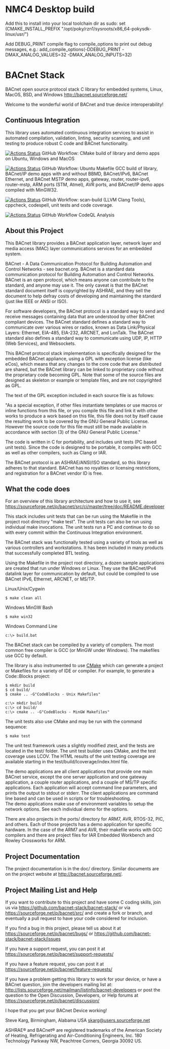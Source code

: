 # NMC4 Desktop build

Add this to install into your local toolchain dir as sudo:
set (CMAKE_INSTALL_PREFIX "/opt/poky/rzn1/sysroots/x86_64-pokysdk-linux/usr/")

Add DEBUG_PRINT compile flag to compile_options to print out debug messages, e.g.:
add_compile_options(-DDEBUG_PRINT -DMAX_ANALOG_VALUES=32 -DMAX_ANALOG_INPUTS=32)

# BACnet Stack 

BACnet open source protocol stack C library for embedded systems,
Linux, MacOS, BSD, and Windows
http://bacnet.sourceforge.net/

Welcome to the wonderful world of BACnet and true device interoperability!

Continuous Integration
----------------------

This library uses automated continuous integration services
to assist in automated compilation, validation, linting, security scanning,
and unit testing to produce robust C code and BACnet functionality.

[![Actions Status](https://github.com/bacnet-stack/bacnet-stack/workflows/CMake/badge.svg)](https://github.com/bacnet-stack/bacnet-stack/actions/workflows/main.yml) GitHub Workflow: CMake build of library and demo apps on Ubuntu, Windows and MacOS

[![Actions Status](https://github.com/bacnet-stack/bacnet-stack/workflows/GCC/badge.svg)](https://github.com/bacnet-stack/bacnet-stack/actions/workflows/gcc.yml) GitHub Workflow: Ubuntu Makefile GCC build of library, BACnet/IP demo apps with and without BBMD, BACnet/IPv6, BACnet Ethernet, and BACnet MSTP demo apps, gateway, router, router-ipv6, router-mstp, ARM ports (STM, Atmel), AVR ports, and BACnet/IP demo apps compiled with MinGW32.

[![Actions Status](https://github.com/bacnet-stack/bacnet-stack/workflows/Quality/badge.svg)](https://github.com/bacnet-stack/bacnet-stack/actions/workflows/lint.yml) GitHub Workflow: scan-build (LLVM Clang Tools), cppcheck, codespell, unit tests and code coverage.

[![Actions Status](https://github.com/bacnet-stack/bacnet-stack/workflows/CodeQL/badge.svg)](https://github.com/bacnet-stack/bacnet-stack/actions/workflows/codeql-analysis.yml) GitHub Workflow CodeQL Analysis

About this Project
------------------

This BACnet library provides a BACnet application layer, network layer and
media access (MAC) layer communications services for an embedded system.

BACnet - A Data Communication Protocol for Building Automation and Control
Networks - see bacnet.org. BACnet is a standard data communication protocol for
Building Automation and Control Networks. BACnet is an open protocol, which
means anyone can contribute to the standard, and anyone may use it. The only
caveat is that the BACnet standard document itself is copyrighted by ASHRAE,
and they sell the document to help defray costs of developing and maintaining
the standard (just like IEEE or ANSI or ISO).

For software developers, the BACnet protocol is a standard way to send and
receive messages containing data that are understood by other BACnet
compliant devices. The BACnet standard defines a standard way to communicate
over various wires or radios, known as Data Link/Physical Layers: Ethernet, 
EIA-485, EIA-232, ARCNET, and LonTalk. The BACnet standard also defines a 
standard way to communicate using UDP, IP, HTTP (Web Services), and Websockets.

This BACnet protocol stack implementation is specifically designed for the
embedded BACnet appliance, using a GPL with exception license (like eCos),
which means that any changes to the core code that are distributed are shared, 
but the BACnet library can be linked to proprietary code without the proprietary 
code becoming GPL. Note that some of the source files are designed as 
skeleton or example or template files, and are not copyrighted as GPL.

The text of the GPL exception included in each source file is as follows: 

"As a special exception, if other files instantiate templates or use macros or
inline functions from this file, or you compile this file and link it with
other works to produce a work based on this file, this file does not by itself
cause the resulting work to be covered by the GNU General Public License.
However the source code for this file must still be made available in
accordance with section (3) of the GNU General Public License."

The code is written in C for portability, and includes unit tests (PC based
unit tests). Since the code is designed to be portable, it compiles with GCC as
well as other compilers, such as Clang or IAR.

The BACnet protocol is an ASHRAE/ANSI/ISO standard, so this library adheres to
that standard. BACnet has no royalties or licensing restrictions, and
registration for a BACnet vendor ID is free.

What the code does
------------------

For an overview of this library architecture and how to use it, see
https://sourceforge.net/p/bacnet/src/ci/master/tree/doc/README.developer

This stack includes unit tests that can be run using the Makefile in the
project root directory "make test".
The unit tests can also be run using individual make invocations. 
The unit tests run a PC and continue to do so with 
every commit within the Continuous Integration environment.

The BACnet stack was functionally tested using a variety of tools
as well as various controllers and workstations. It has been included
in many products that successfully completed BTL testing.

Using the Makefile in the project root directory, a dozen sample applications
are created that run under Windows or Linux. They use the BACnet/IPv4 datalink
layer for communication by default, but could be compiled to use BACnet IPv6, 
Ethernet, ARCNET, or MS/TP.

Linux/Unix/Cygwin

    $ make clean all

Windows MinGW Bash

    $ make win32

Windows Command Line

    c:\> build.bat

The BACnet stack can be compiled by a variety of compilers.  The most common
free compiler is GCC (or MinGW under Windows).  The makefiles use GCC by
default.

The library is also instrumented to use [CMake](https://cmake.org/) which can
generate a project or Makefiles for a variety of IDE or compiler. For example,
to generate a Code::Blocks project:

    $ mkdir build
    $ cd build/
    $ cmake .. -G"CodeBlocks - Unix Makefiles"
    
    c:\> mkdir build
    c:\> cd build/
    c:\> cmake .. -G"CodeBlocks - MinGW Makefiles"

The unit tests also use CMake and may be run with the command sequence:

    $ make test
    
The unit test framework uses a slightly modified ztest, and the tests are located
in the test/ folder.  The unit test builder uses CMake, and the test coverage 
uses LCOV.  The HTML results of the unit testing coverage are available starting 
in the test/build/lcoverage/index.html file.

The demo applications are all client applications that provide one main BACnet
service, except the one server application and one gateway application, 
a couple router applications, and a couple of MS/TP specific applications.
Each application will accept command line parameters, and prints the output to 
stdout or stderr.  The client applications are command line based and can 
be used in scripts or for troubleshooting.  
The demo applications make use of environment variables to 
setup the network options.  See each individual demo for the options.

There are also projects in the ports/ directory for ARM7, AVR, RTOS-32, PIC, 
and others.  Each of those projects has a demo application for specific hardware.
In the case of the ARM7 and AVR, their makefile works with GCC compilers and
there are project files for IAR Embedded Workbench and Rowley Crossworks for ARM.

Project Documentation
---------------------

The project documentation is in the doc/ directory.  Similar documents are
on the project website at <http://bacnet.sourceforge.net/>.

Project Mailing List and Help
-----------------------------

If you want to contribute to this project and have some C coding skills,
join us via https://github.com/bacnet-stack/bacnet-stack/
or via https://sourceforge.net/p/bacnet/src/ and create a
fork or branch, and eventually a pull request to have 
your code considered for inclusion.

If you find a bug in this project, please tell us about it at
https://sourceforge.net/p/bacnet/bugs/
or
https://github.com/bacnet-stack/bacnet-stack/issues

If you have a support request, you can post it at 
https://sourceforge.net/p/bacnet/support-requests/

If you have a feature request, you can post it at
https://sourceforge.net/p/bacnet/feature-requests/

If you have a problem getting this library to work for
your device, or have a BACnet question, join the developers mailing list at:
http://lists.sourceforge.net/mailman/listinfo/bacnet-developers
or post the question to the Open Discussion, Developers, or Help forums at
https://sourceforge.net/p/bacnet/discussion/

I hope that you get your BACnet Device working!

Steve Karg, Birmingham, Alabama USA
skarg@users.sourceforge.net

ASHRAE® and BACnet® are registered trademarks of the 
American Society of Heating, Refrigerating and Air-Conditioning Engineers, Inc.
180 Technology Parkway NW, Peachtree Corners, Georgia 30092 US.

